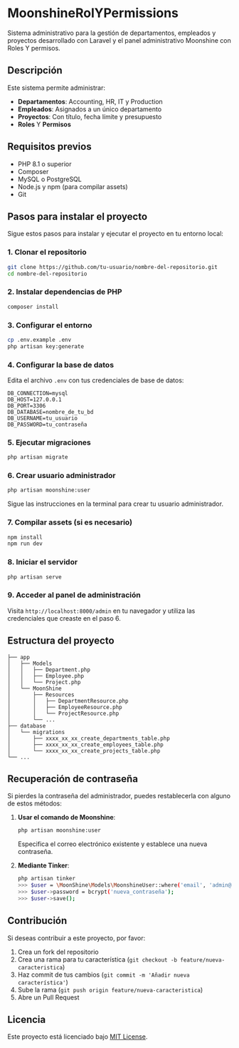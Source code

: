 # MoonshineRolYPermissions
Sistema administrativo para la gestión de departamentos, empleados y proyectos desarrollado con Laravel y el panel administrativo Moonshine con Roles Y permisos.

## Descripción

Este sistema permite administrar:
- **Departamentos**: Accounting, HR, IT y Production
- **Empleados**: Asignados a un único departamento
- **Proyectos**: Con título, fecha límite y presupuesto
- **Roles** Y **Permisos**

## Requisitos previos

- PHP 8.1 o superior
- Composer
- MySQL o PostgreSQL
- Node.js y npm (para compilar assets)
- Git

## Pasos para instalar el proyecto

Sigue estos pasos para instalar y ejecutar el proyecto en tu entorno local:

### 1. Clonar el repositorio

```bash
git clone https://github.com/tu-usuario/nombre-del-repositorio.git
cd nombre-del-repositorio
```

### 2. Instalar dependencias de PHP

```bash
composer install
```

### 3. Configurar el entorno

```bash
cp .env.example .env
php artisan key:generate
```

### 4. Configurar la base de datos

Edita el archivo `.env` con tus credenciales de base de datos:

```
DB_CONNECTION=mysql
DB_HOST=127.0.0.1
DB_PORT=3306
DB_DATABASE=nombre_de_tu_bd
DB_USERNAME=tu_usuario
DB_PASSWORD=tu_contraseña
```

### 5. Ejecutar migraciones

```bash
php artisan migrate
```

### 6. Crear usuario administrador

```bash
php artisan moonshine:user
```

Sigue las instrucciones en la terminal para crear tu usuario administrador.

### 7. Compilar assets (si es necesario)

```bash
npm install
npm run dev
```

### 8. Iniciar el servidor

```bash
php artisan serve
```

### 9. Acceder al panel de administración

Visita `http://localhost:8000/admin` en tu navegador y utiliza las credenciales que creaste en el paso 6.

## Estructura del proyecto

```
├── app
│   ├── Models
│   │   ├── Department.php
│   │   ├── Employee.php
│   │   └── Project.php
│   └── MoonShine
│       ├── Resources
│       │   ├── DepartmentResource.php
│       │   ├── EmployeeResource.php
│       │   └── ProjectResource.php
│       └── ...
├── database
│   └── migrations
│       ├── xxxx_xx_xx_create_departments_table.php
│       ├── xxxx_xx_xx_create_employees_table.php
│       └── xxxx_xx_xx_create_projects_table.php
└── ...
```

## Recuperación de contraseña

Si pierdes la contraseña del administrador, puedes restablecerla con alguno de estos métodos:

1. **Usar el comando de Moonshine**:
   ```bash
   php artisan moonshine:user
   ```
   Especifica el correo electrónico existente y establece una nueva contraseña.

2. **Mediante Tinker**:
   ```bash
   php artisan tinker
   >>> $user = \MoonShine\Models\MoonshineUser::where('email', 'admin@ejemplo.com')->first();
   >>> $user->password = bcrypt('nueva_contraseña');
   >>> $user->save();
   ```

## Contribución

Si deseas contribuir a este proyecto, por favor:
1. Crea un fork del repositorio
2. Crea una rama para tu característica (`git checkout -b feature/nueva-caracteristica`)
3. Haz commit de tus cambios (`git commit -m 'Añadir nueva característica'`)
4. Sube la rama (`git push origin feature/nueva-caracteristica`)
5. Abre un Pull Request

## Licencia

Este proyecto está licenciado bajo [MIT License](LICENSE).
